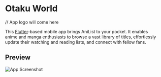 # Otaku World

// App logo will come here

This [Flutter](https://flutter.dev/)-based mobile app brings AniList to your pocket. It enables anime and manga enthusiasts to browse a vast library of titles, effortlessly update their watching and reading lists, and connect with fellow fans.

## Preview

![App Screenshot](github_assets/demo.gif)